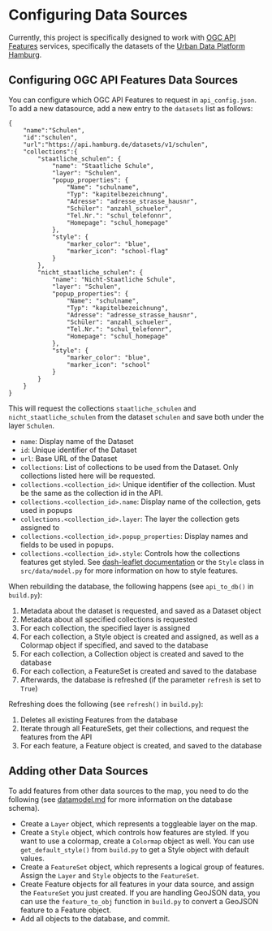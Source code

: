 # Configuring Data Sources

Currently, this project is specifically designed to work with [OGC API Features](https://ogcapi.ogc.org/features/) services, specifically the datasets of the [Urban Data Platform Hamburg](https://api.hamburg.de/datasets/v1).

## Configuring OGC API Features Data Sources
You can configure which OGC API Features to request in `api_config.json`. To add a new datasource, add a new entry to the `datasets` list as follows:


```
{
    "name":"Schulen",
    "id":"schulen",
    "url":"https://api.hamburg.de/datasets/v1/schulen",
    "collections":{
        "staatliche_schulen": {
            "name": "Staatliche Schule",
            "layer": "Schulen",
            "popup_properties": {
                "Name": "schulname", 
                "Typ": "kapitelbezeichnung", 
                "Adresse": "adresse_strasse_hausnr",
                "Schüler": "anzahl_schueler",
                "Tel.Nr.": "schul_telefonnr",
                "Homepage": "schul_homepage"
            },
            "style": {
                "marker_color": "blue",
                "marker_icon": "school-flag"
            }
        },
        "nicht_staatliche_schulen": {
            "name": "Nicht-Staatliche Schule",
            "layer": "Schulen",
            "popup_properties": {
                "Name": "schulname", 
                "Typ": "kapitelbezeichnung", 
                "Adresse": "adresse_strasse_hausnr",
                "Schüler": "anzahl_schueler",
                "Tel.Nr.": "schul_telefonnr",
                "Homepage": "schul_homepage"
            },
            "style": {
                "marker_color": "blue",
                "marker_icon": "school"
            }
        }
    }
}
```
This will request the collections `staatliche_schulen` and `nicht_staatliche_schulen` from the dataset `schulen` and save both under the layer `Schulen`.

- `name`: Display name of the Dataset
- `id`: Unique identifier of the Dataset
- `url`: Base URL of the Dataset
- `collections`: List of collections to be used from the Dataset. Only collections listed here will be requested.
- `collections.<collection_id>`: Unique identifier of the collection. Must be the same as the collection id in the API.
- `collections.<collection_id>.name`: Display name of the collection, gets used in popups
- `collections.<collection_id>.layer`: The layer the collection gets assigned to
- `collections.<collection_id>.popup_properties`: Display names and fields to be used in popups.
- `collections.<collection_id>.style`: Controls how the collections features get styled. See [dash-leaflet documentation](https://leafletjs.com/reference.html#path) or the `Style` class in `src/data/model.py` for more information on how to style features.

When rebuilding the database, the following happens (see `api_to_db()` in `build.py`):
1. Metadata about the dataset is requested, and saved as a Dataset object
2. Metadata about all specified collections is requested
3. For each collection, the specified layer is assigned
4. For each collection, a Style object is created and assigned, as well as a Colormap object if specified, and saved to the database
5. For each collection, a Collection object is created and saved to the database
6. For each collection, a FeatureSet is created and saved to the database
7. Afterwards, the database is refreshed (if the parameter `refresh` is set to `True`)

Refreshing does the following (see `refresh()` in `build.py`):
1. Deletes all existing Features from the database
2. Iterate through all FeatureSets, get their collections, and request the features from the API
3. For each feature, a Feature object is created, and saved to the database

## Adding other Data Sources
To add features from other data sources to the map, you need to do the following (see [datamodel.md](/docs/datamodel.md) for more information on the database schema).

- Create a `Layer` object, which represents a toggleable layer on the map.
- Create a `Style` object, which controls how features are styled. If you want to use a colormap, create a `Colormap` object as well. You can use `get_default_style()` from `build.py` to get a Style object with default values.
- Create a `FeatureSet` object, which represents a logical group of features. Assign the `Layer` and `Style` objects to the `FeatureSet`.
- Create Feature objects for all features in your data source, and assign the `FeatureSet` you just created. If you are handling GeoJSON data, you can use the `feature_to_obj` function in `build.py` to convert a GeoJSON feature to a Feature object.
- Add all objects to the database, and commit.